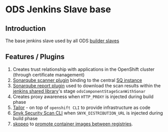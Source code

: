 # ODS Jenkins Slave base

## Introduction
The base jenkins slave used by all ODS [builder slaves](https://github.com/opendevstack/ods-quickstarters/tree/master/common/jenkins-slaves)

## Features / Plugins
1. Creates trust relationship with applications in the OpenShift cluster (through certificate management)
1. [Sonarqube scanner plugin](http://repo1.maven.org/maven2/org/sonarsource/scanner) binding to the central [SQ instance](../../sonarqube)
1. [Sonarqube report plugin](https://github.com/lequal/sonar-cnes-report) used to download the scan results within the
[jenkins shared library](https://github.com/opendevstack/ods-jenkins-shared-library)'s stage `odsComponentStageScanWithSonar` 
1. Creates proxy awareness when `HTTP_PROXY` is injected during build phase
1. [Tailor](https://github.com/opendevstack/tailor) - on top of `openshift CLI` to provide infrastructure as code
1. [Snyk Security Scan CLI](https://github.com/snyk/snyk) when `SNYK_DISTRIBUTION_URL` is injected during build phase
1. [skopeo](https://github.com/containers/skopeo) to [promote container images between registries](https://blog.openshift.com/promoting-container-images-between-registries-with-skopeo/).
